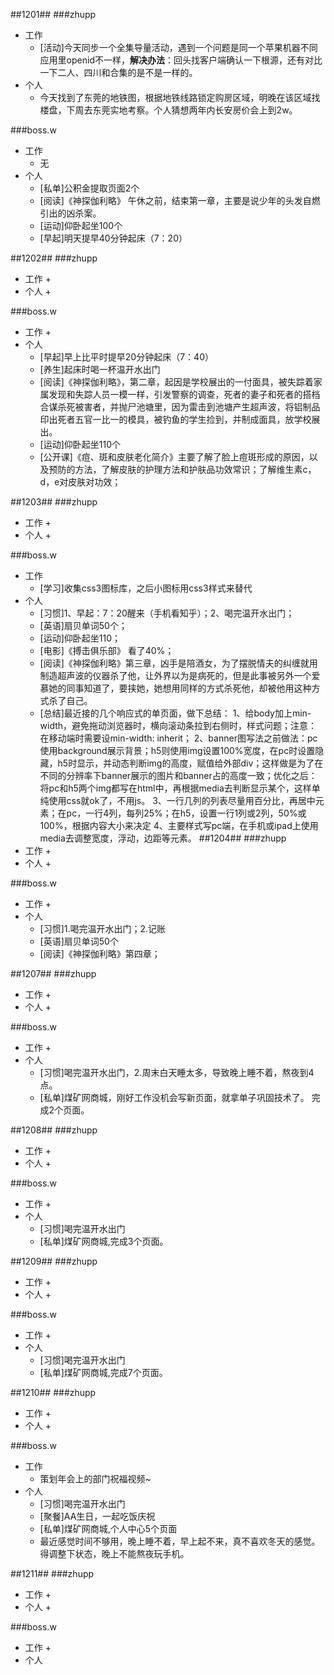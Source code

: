 ##1201##
###zhupp
+ 工作
	+ [活动]今天同步一个全集导量活动，遇到一个问题是同一个苹果机器不同应用里openid不一样，**解决办法**：回头找客户端确认一下根源，还有对比一下二人、四川和合集的是不是一样的。
+ 个人
	+ 今天找到了东莞的地铁图，根据地铁线路锁定购房区域，明晚在该区域找楼盘，下周去东莞实地考察。个人猜想两年内长安房价会上到2w。

###boss.w
+ 工作
	+ 无
+ 个人
	+ [私单]公积金提取页面2个
	+ [阅读]《神探伽利略》 午休之前，结束第一章，主要是说少年的头发自燃引出的凶杀案。
	+ [运动]仰卧起坐100个
	+ [早起]明天提早40分钟起床（7：20）

##1202##
###zhupp
+ 工作
	+ 
+ 个人
	+ 

###boss.w
+ 工作
	+ 
+ 个人
	+ [早起]早上比平时提早20分钟起床（7：40）
	+ [养生]起床时喝一杯温开水出门
	+ [阅读]《神探伽利略》，第二章，起因是学校展出的一付面具，被失踪着家属发现和失踪人员一模一样，引发警察的调查，死者的妻子和死者的搭档合谋杀死被害者，并抛尸池塘里，因为雷击到池塘产生超声波，将铝制品印出死者五官一比一的模具，被钓鱼的学生捡到，并制成面具，放学校展出。
	+ [运动]仰卧起坐110个
	+ [公开课]《痘、斑和皮肤老化简介》主要了解了脸上痘斑形成的原因，以及预防的方法，了解皮肤的护理方法和护肤品功效常识；了解维生素c，d，e对皮肤对功效；

##1203##
###zhupp
+ 工作
	+ 
+ 个人
	+ 

###boss.w
+ 工作
	+ [学习]收集css3图标库，之后小图标用css3样式来替代
+ 个人
	+ [习惯]1、早起：7：20醒来（手机看知乎）；2、喝完温开水出门； 
	+ [英语]扇贝单词50个；
	+ [运动]仰卧起坐110；
	+ [电影]《搏击俱乐部》 看了40%；
	+ [阅读]《神探伽利略》第三章，凶手是陪酒女，为了摆脱情夫的纠缠就用制造超声波的仪器杀了他，让外界以为是病死的，但是此事被另外一个爱慕她的同事知道了，要挟她，她想用同样的方式杀死他，却被他用这种方式杀了自己。
	+ [总结]最近接的几个响应式的单页面，做下总结：
		1、给body加上min-width，避免拖动浏览器时，横向滚动条拉到右侧时，样式问题；注意：在移动端时需要设min-width: inherit；
		2、banner图写法之前做法：pc使用background展示背景；h5则使用img设置100%宽度，在pc时设置隐藏，h5时显示，并动态判断img的高度，赋值给外部div；这样做是为了在不同的分辨率下banner展示的图片和banner占的高度一致；优化之后：将pc和h5两个img都写在html中，再根据media去判断显示某个，这样单纯使用css就ok了，不用js。
		3、一行几列的列表尽量用百分比，再居中元素；在pc，一行4列，每列25%；在h5，设置一行1列或2列，50%或100%，根据内容大小来决定
		4、主要样式写pc端，在手机或ipad上使用media去调整宽度，浮动，边距等元素。
##1204##
###zhupp
+ 工作
	+ 
+ 个人
	+ 

###boss.w
+ 工作
	+ 
+ 个人
	+ [习惯]1.喝完温开水出门；2.记账
	+ [英语]扇贝单词50个
	+ [阅读]《神探伽利略》第四章；


##1207##
###zhupp
+ 工作
	+ 
+ 个人
	+ 

###boss.w
+ 工作
	+ 
+ 个人
	+ [习惯]喝完温开水出门，2.周末白天睡太多，导致晚上睡不着，熬夜到4点。	 
	+ [私单]煤矿网商城，刚好工作没机会写新页面，就拿单子巩固技术了。 完成2个页面。

##1208##
###zhupp
+ 工作
	+ 
+ 个人
	+ 

###boss.w
+ 工作
	+ 
+ 个人
	+ [习惯]喝完温开水出门
	+ [私单]煤矿网商城,完成3个页面。


##1209##
###zhupp
+ 工作
	+ 
+ 个人
	+ 

###boss.w
+ 工作
	+ 
+ 个人
	+ [习惯]喝完温开水出门
	+ [私单]煤矿网商城,完成7个页面。


##1210##
###zhupp
+ 工作
	+ 
+ 个人
	+ 

###boss.w
+ 工作
	+ 策划年会上的部门祝福视频~
+ 个人
	+ [习惯]喝完温开水出门
    + [聚餐]AA生日，一起吃饭庆祝
    + [私单]煤矿网商城,个人中心5个页面
    + 最近感觉时间不够用，晚上睡不着，早上起不来，真不喜欢冬天的感觉。得调整下状态，晚上不能熬夜玩手机。


##1211##
###zhupp
+ 工作
	+ 
+ 个人
	+ 

###boss.w
+ 工作
	+ 
+ 个人

